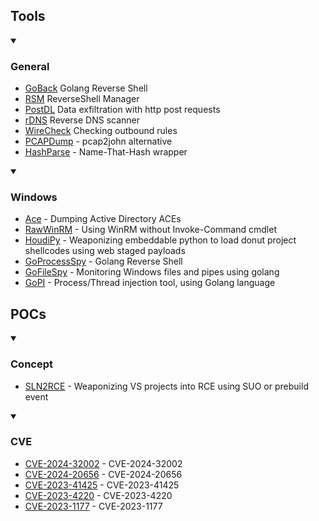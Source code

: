## Tools

<details open><summary><h3>General</h3></summary><ul>
<li><a href="https://github.com/charlesgargasson/goback">GoBack</a>  Golang Reverse Shell </li>
<li><a href="https://github.com/charlesgargasson/rsm">RSM</a>  ReverseShell Manager </li>
<li><a href="https://github.com/charlesgargasson/postdl">PostDL</a>  Data exfiltration with http post requests </li>
<li><a href="https://github.com/charlesgargasson/rdns">rDNS</a>  Reverse DNS scanner </li>
<li><a href="https://github.com/charlesgargasson/wirecheck">WireCheck</a>  Checking outbound rules </li>
<li><a href="https://github.com/charlesgargasson/pcapdump">PCAPDump</a> - pcap2john alternative </li>
<li><a href="https://github.com/charlesgargasson/hashparse">HashParse</a> - Name-That-Hash wrapper </li>
</ul>
</details>

<details open><summary><h3>Windows</h3></summary><ul>
<li><a href="https://github.com/charlesgargasson/acedump">Ace</a> - Dumping Active Directory ACEs </li>
<li><a href="https://github.com/charlesgargasson/rwinrm">RawWinRM</a> - Using WinRM without Invoke-Command cmdlet </li>
<li><a href="https://github.com/charlesgargasson/houdipy">HoudiPy</a> - Weaponizing embeddable python to load donut project shellcodes using web staged payloads </li>
<li><a href="https://github.com/charlesgargasson/gopspy">GoProcessSpy</a> - Golang Reverse Shell </li>
<li><a href="https://github.com/charlesgargasson/gofspy">GoFileSpy</a> - Monitoring Windows files and pipes using golang  </li>
<li><a href="https://github.com/charlesgargasson/gopi">GoPI</a> - Process/Thread injection tool, using Golang language  </li>
</ul>
</details>

## POCs

<details open><summary><h3>Concept</h3></summary><ul>
<li><a href="https://github.com/charlesgargasson/SLN2RCE">SLN2RCE</a> - Weaponizing VS projects into RCE using SUO or prebuild event </li>
</ul>
</details>

<details open><summary><h3>CVE</h3></summary><ul>
<li><a href="https://github.com/charlesgargasson/CVE-2024-32002">CVE-2024-32002</a> - CVE-2024-32002 </li>
<li><a href="https://github.com/charlesgargasson/CVE-2024-20656">CVE-2024-20656</a> - CVE-2024-20656 </li>
<li><a href="https://github.com/charlesgargasson/CVE-2023-41425">CVE-2023-41425</a> - CVE-2023-41425 </li>
<li><a href="https://github.com/charlesgargasson/CVE-2023-4220">CVE-2023-4220</a> - CVE-2023-4220 </li>
<li><a href="https://github.com/charlesgargasson/CVE-2023-1177">CVE-2023-1177</a> - CVE-2023-1177 </li>
</ul>
</details>
